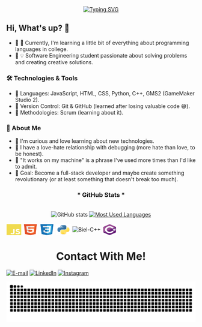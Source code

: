 <div align="center">
  <a href="https://git.io/typing-svg">
    <a href="https://git.io/typing-svg"><img src="https://readme-typing-svg.demolab.com?font=Fira+Code&pause=1000&color=BC00FF&center=true&vCenter=true&width=435&lines=%E2%81%8E+%E2%8C%8A+Welcome+to+my+profile+%E2%8C%89+%E2%81%8E" alt="Typing SVG" /></a>
  </a>
</div>

## Hi, What's up? 👋 
- 🔹 📘 Currently, I'm learning a little bit of everything about programming languages in college.
- 🔹 💡 Software Engineering student passionate about solving problems and creating creative solutions.

### 🛠️ Technologies & Tools
- 🔹 Languages: JavaScript, HTML, CSS, Python, C++, GMS2 (GameMaker Studio 2).
- 🔹 Version Control: Git & GitHub (learned after losing valuable code 😅).
- 🔹 Methodologies: Scrum (learning about it).

### 🚀 About Me
- 🔹 I'm curious and love learning about new technologies.
- 🔹 I have a love-hate relationship with debugging (more hate than love, to be honest).
- 🔹 "It works on my machine" is a phrase I've used more times than I'd like to admit.
- 🔹 Goal: Become a full-stack developer and maybe create something revolutionary (or at least something that doesn't break too much).

<div style="text-align: center;" align="center">
  <h3>* GitHub Stats *</h3>
  <br>
  <img src="https://github-readme-stats-git-masterrstaa-rickstaa.vercel.app/api?username=4NY0NE&hide_title=true&show_icons=true&include_all_commits=false&count_private=true&line_height=25&hide=issues&bg_color=000&title_color=FF00F6&text_color=FFF&border_radius=3&border_color=36123c&icon_color=FF00F6&theme=synthwave" alt="GitHub stats">

  <a href="https://github.com/mari4souza/github-readme-stats">
    <img src="https://github-readme-stats-git-masterrstaa-rickstaa.vercel.app/api/top-langs/?username=4NY0NE&line_height=10&card_width=290&layout=compact&hide_title=false&count_private=true&langs_count=4&show_icons=true&title_color=FF00F6&hide=html,scss,less&bg_color=000&text_color=8B8B8B&border_radius=3&border_color=561760&count_private=true" alt="Most Used Languages">
  </a>
</div>

<div style="display: inline_block"><br>
  <img align="center" alt="Biel-Js" height="30" width="40" src="https://raw.githubusercontent.com/devicons/devicon/master/icons/javascript/javascript-plain.svg">
  <img align="center" alt="Biel-HTML" height="30" width="40" src="https://raw.githubusercontent.com/devicons/devicon/master/icons/html5/html5-original.svg">
  <img align="center" alt="Biel-CSS" height="30" width="40" src="https://raw.githubusercontent.com/devicons/devicon/master/icons/css3/css3-original.svg">
  <img align="center" alt="Biel-Python" height="30" width="40" src="https://raw.githubusercontent.com/devicons/devicon/master/icons/python/python-original.svg">
  <img align="center" alt="Biel-C++" height="30" width="40" src="https://cdn.jsdelivr.net/gh/devicons/devicon@latest/icons/cplusplus/cplusplus-original.svg">
  <img align="center" alt="Biel-Csharp" height="30" width="40" src="https://raw.githubusercontent.com/devicons/devicon/master/icons/csharp/csharp-original.svg">
</div>

 ##
 
<div style="text-align: center;" align="center">
  <h1>Contact With Me!</h1>
</div>

[![E-mail](https://img.shields.io/badge/-Email-000?style=for-the-badge&logo=microsoft-outlook&logoColor=FF00F6&color:FFF)](mailto:gabrielolivcaldas@gmail.com)
[![LinkedIn](https://img.shields.io/badge/-LinkedIn-000?style=for-the-badge&logo=linkedin&logoColor=FF00F6&color:FFF)]([https://www.linkedin.com/in/Gabriel-Oliveira/](https://www.linkedin.com/in/gabriel-oliveira-315116351/))
[![Instagram](https://img.shields.io/badge/-Instagram-000?style=for-the-badge&logo=instagram&logoColor=FF00F6&color:FFF)](https://www.instagram.com/_bielolivecaldas_/)

<picture align="center">
  <source media="(prefers-color-scheme: dark)" srcset="https://raw.githubusercontent.com/4NY0NE/4NY0NE/output/github-contribution-grid-snake-dark.svg">
  <source media="(prefers-color-scheme: light)" srcset="https://raw.githubusercontent.com/4NY0NE/4NY0NE/output/github-contribution-grid-snake-dark.svg">
  <img align="center" alt="github contribution grid snake animation" src="https://raw.githubusercontent.com/4NY0NE/4NY0NE/output/github-contribution-grid-snake.svg">
</picture>
